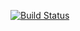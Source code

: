 [![Build Status](https://travis-ci.org/nitsujtang/CSE110Lab5.svg?branch=master)](https://travis-ci.org/nitsujtang/CSE110Lab5)

